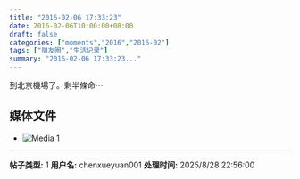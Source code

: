 ```yaml
---
title: "2016-02-06 17:33:23"
date: 2016-02-06T10:00:00+08:00
draft: false
categories: ["moments","2016","2016-02"]
tags: ["朋友圈","生活记录"]
summary: "2016-02-06 17:33:23..."
---
```


到北京機場了。剩半條命⋯

## 媒体文件

- ![Media 1](/Moments/photos/2016-02-06/201602061733230.jpg)

---

**帖子类型:** 1
**用户名:** chenxueyuan001
**处理时间:** 2025/8/28 22:56:00
